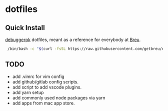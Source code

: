# dotfiles

## Quick Install

[debuggerpk](github.com/debuggerpk) dotfiles, meant as a reference for everybody at [Breu](github.com/getbreu).

```bash
 /bin/bash -c "$(curl -fsSL https://raw.githubusercontent.com/getbreu/dotfiles/master/setup.sh)"
```

## TODO

- add .vimrc for vim config
- add github/gitlab config scripts.
- add script to add vscode plugins.
- add yarn setup
- add commonly used node packages via yarn
- add apps from mac app store.